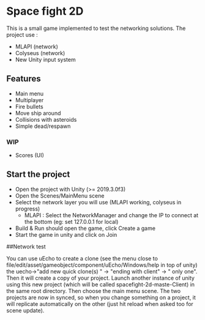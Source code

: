 # Space fight 2D

This is a small game implemented to test the networking solutions. The project use :

- MLAPI (network)
- Colyseus (network)
- New Unity input system 

## Features

- Main menu
- Multiplayer
- Fire bullets
- Move ship around
- Collisions with asteroids
- Simple dead/respawn


### WIP

- Scores (UI)


## Start the project

- Open the project with Unity (>= 2019.3.0f3)
- Open the Scenes/MainMenu scene
- Select the network layer you will use (MLAPI working, colyseus in progress)
  - MLAPI : Select the NetworkManager and change the IP to connect at the bottom (eg: set 127.0.0.1 for local)
- Build & Run should open the game, click Create a game
- Start the game in unity and click on Join

##Network test

You can use uEcho to create a clone (see the menu close to file/edit/asset/gameobject/component/uEcho/Windows/help in top of unity)   the uecho->"add new quick clone(s) " -> "ending with client" -> " only one". Then it will create a copy of your project. Launch another instance of unity using this new project (which will be called spacefight-2d-maste-Client) in the same root directory. Then choose the main menu scene.
The two projects are now in synced, so when you change something on a project, it will replicate automatically on the other (just hit reload when asked too for scene update). 


